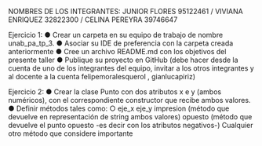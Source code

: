 NOMBRES DE LOS INTEGRANTES: JUNIOR FLORES 95122461 / VIVIANA ENRIQUEZ 32822300 / CELINA PEREYRA 39746647

Ejercicio 1: ● Crear un carpeta en su equipo de trabajo de nombre unab_pa_tp_3. ● Asociar su IDE de preferencia con la carpeta creada anteriormente ● Cree un archivo README.md con los objetivos del presente taller ● Publique su proyecto en GitHub (debe hacer desde la cuenta de uno de los integrantes del equipo, invitar a los otros integrantes y al docente a la cuenta felipemoralesquerol , gianlucapiriz)

Ejercicio 2: ● Crear la clase Punto con dos atributos x e y (ambos numéricos), con el correspondiente constructor que recibe ambos valores. ● Definir métodos tales como: ○ eje_x eje_y impresion (método que devuelve en representación de string ambos valores) opuesto (método que devuelve el punto opuesto -es decir con los atributos negativos-) Cualquier otro método que considere importante
